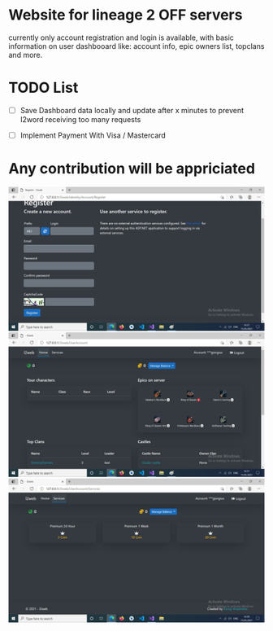 # Website for lineage 2 OFF servers

currently only account registration and login is available, with basic information on user dashbooard like: account info, epic owners list, topclans and more.

# TODO List

- [ ] Save Dashboard data locally and update after x minutes to prevent l2word receiving too many requests
- [ ] Implement Payment With Visa / Mastercard


# Any contribution will be appriciated

![plot](registration.jpg)
![plot](dashboard.jpg)
![plot](services.jpg)

